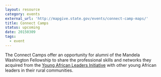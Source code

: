 ```yaml
---
layout: resource
category: events
external_url: 'http://mapgive.state.gov/events/connect-camp-maps/'
title: Connect Camps
status: upcoming
date: 20150309
tags:
  - event
---
```


The Connect Camps offer an opportunity for alumni of the Mandela Washington Fellowship to share the professional skills and networks they acquired from the <a href="https://youngafricanleaders.state.gov/washington-fellowship/" target="_blank">Young African Leaders Initiative</a> with other young African leaders in their rural communities.
